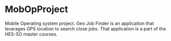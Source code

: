 # MobOpProject

Mobile Operating system project.
Geo Job Finder is an application that levarages GPS location to search close jobs. 
That application is a part of the HES-SO master courses. 

